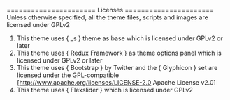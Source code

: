 ====================== Licenses ======================
Unless otherwise specified, all the theme files, scripts and images
are licensed under GPLv2

1. This theme uses { _s } theme as base which is licensed under GPLv2 or later
2. This theme uses { Redux Framework } as theme options panel which is licensed under GPLv2 or later
3. This theme uses { Bootstrap } by Twitter and the { Glyphicon } set are licensed under the GPL-compatible [http://www.apache.org/licenses/LICENSE-2.0 Apache License v2.0]
4. This theme uses { Flexslider } which is licensed under GPLv2
